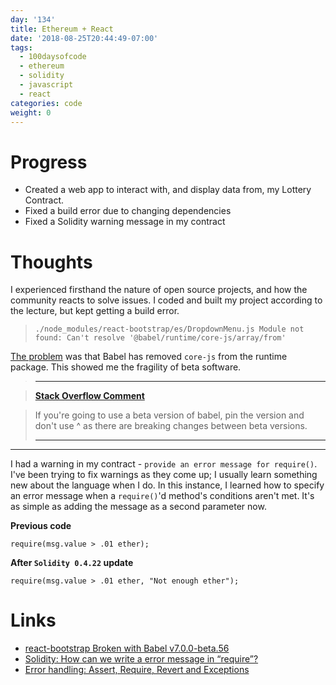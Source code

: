 ```yaml
---
day: '134'
title: Ethereum + React
date: '2018-08-25T20:44:49-07:00'
tags:
  - 100daysofcode
  - ethereum
  - solidity
  - javascript
  - react
categories: code
weight: 0
---
```

# Progress
- Created a web app to interact with, and display data from, my Lottery Contract. 
- Fixed a build error due to changing dependencies
- Fixed a Solidity warning message in my contract

# Thoughts
I experienced firsthand the nature of open source projects, and how the community reacts to solve issues. I coded and built my project according to the lecture, but kept getting a build error.

> `./node_modules/react-bootstrap/es/DropdownMenu.js Module not found: Can't resolve '@babel/runtime/core-js/array/from'`

[The problem](https://github.com/react-bootstrap/react-bootstrap/issues/3231) was that Babel has removed `core-js` from the runtime package. This showed me the fragility of beta software. 

> <hr>  

> **[Stack Overflow Comment](https://github.com/react-bootstrap/react-bootstrap/issues/3231#issuecomment-414068536)**

> If you're going to use a beta version of babel, pin the version and don't use ^ as there are breaking changes between beta versions.
> <hr>

<hr>

I had a warning in my contract - `provide an error message for require()`. I've been trying to fix warnings as they come up; I usually learn something new about the language when I do. In this instance, I learned how to specify an error message when a `require()`'d method's conditions aren't met. It's as simple as adding the message as a second parameter now. 

**Previous code**
```
require(msg.value > .01 ether);
```

**After `Solidity 0.4.22` update**
```
require(msg.value > .01 ether, "Not enough ether");

```

# Links
- [react-bootstrap Broken with Babel v7.0.0-beta.56](https://github.com/react-bootstrap/react-bootstrap/issues/3231)
- [Solidity: How can we write a error message in “require”?](https://ethereum.stackexchange.com/questions/24969/solidity-how-can-we-write-a-error-message-in-require)
- [Error handling: Assert, Require, Revert and Exceptions](https://solidity.readthedocs.io/en/v0.4.21/control-structures.html?#error-handling-assert-require-revert-and-exceptions)
```
```
